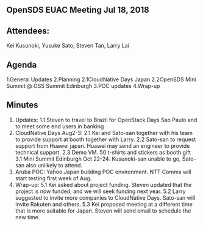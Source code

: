 ## OpenSDS EUAC Meeting Jul 18, 2018

## Attendees:
Kei Kusunoki, Yusuke Sato, Steven Tan, Larry Lai



## Agenda
1.General Updates
2.Planning
2.1CloudNative Days Japan
2.2OpenSDS Mini Summit @ OSS Summit Edinburgh
3.POC updates
4.Wrap-up





 
 

## Minutes

1. Updates: 
1.1 Steven to travel to Brazil for OpenStack Days Sao Paulo and to meet some end users in banking
2. CloudNative Days Aug2-3: 
2.1 Kei and Sato-san together with his team to provide support at booth together with Larry. 
2.2 Sato-san to request support from  Huawei japan. Huawei may send an engineer to provide technical support. 
2.3 Demo VM. 50 t-shirts and stickers as booth gift
3.1 Mini Summit Edinburgh Oct 22-24: Kusunoki-san unable to go, Sato-san also unlikely to attend.
4. Aruba POC: Yahoo Japan building POC environment. NTT Comms will start testing first week of Aug.
5. Wrap-up:
5.1 Kei asked about project funding. Steven updated that the project is now funded, and we will seek funding next year.
5.2 Larry suggested to invite more companies to CloudNative Days. Sato-san will invite Rakuten and others. 
5.3 Kei proposed meeting at a different time that is more suitable for Japan. Steven will send email to schedule the new time.
 



